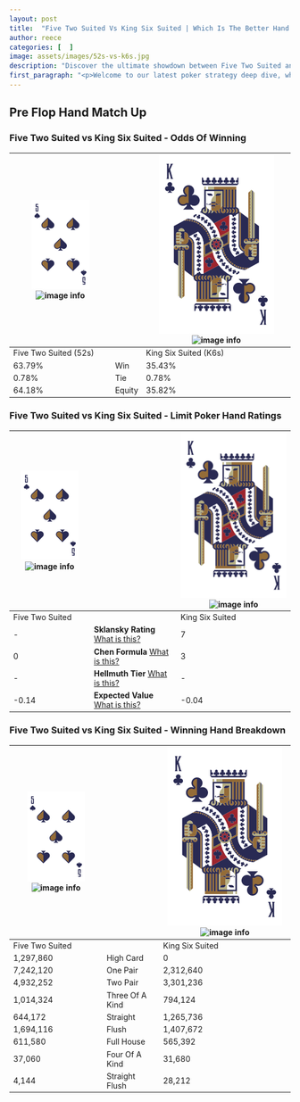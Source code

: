 ```yaml
---
layout: post
title:  "Five Two Suited Vs King Six Suited | Which Is The Better Hand In Poker? A Complete Guide"
author: reece
categories: [  ]
image: assets/images/52s-vs-k6s.jpg
description: "Discover the ultimate showdown between Five Two Suited and King Six Suited in poker! Uncover the odds, strategies, and scenarios where one hand triumphs over the other. Get ready to up your poker game with this thrilling analysis."
first_paragraph: "<p>Welcome to our latest poker strategy deep dive, where we're pitting two distinct hands against each other in a high-stakes showdown: Five Two Suited vs King Six Suited.</p><p>In the dynamic world of poker, every decision counts, and knowing which hand holds the upper hand is key to your success at the table.</p><p>In this article, we'll dissect these two hands, explore the scenarios where one dominates the other, and equip you with the knowledge to make strategic choices that can tip the odds in your favor.</p><p>Get ready to unravel the intriguing dynamics of these poker hands and elevate your game to new heights.</p>"
---
```




[comment]: # (sp0)

## Pre Flop Hand Match Up

<div class="table hand-ratings" markdown="1"> 



### Five Two Suited vs King Six Suited - Odds Of Winning


    
| ![image info](assets/images/hand1/5.png) ![image info](assets/images/hand1/2s.png) |  | ![image info](assets/images/hand2/K.png) ![image info](assets/images/hand2/6s.png) |
| -------- | -------- | -------- |
| Five Two Suited (52s) |  | King Six Suited (K6s) |
| 63.79% | Win | 35.43% |
| 0.78% | Tie | 0.78% |
| 64.18% | Equity | 35.82% |




[comment]: # (sp1)



### Five Two Suited vs King Six Suited - Limit Poker Hand Ratings


    
| ![image info](assets/images/hand1/5.png) ![image info](assets/images/hand1/2s.png) |  | ![image info](assets/images/hand2/K.png) ![image info](assets/images/hand2/6s.png) |
| -------- | -------- | -------- |
| Five Two Suited |  | King Six Suited |
| - | **Sklansky Rating** [What is this?](/sklansky-rating-explained) | 7 |
| 0 | **Chen Formula** [What is this?](/chen-formula-explained) | 3 |
| - | **Hellmuth Tier** [What is this?](/Hellmuth-tier-explained) | - |
| -0.14 | **Expected Value** [What is this?](/expected-value-explained) | -0.04 |




[comment]: # (sp2)



### Five Two Suited vs King Six Suited - Winning Hand Breakdown


    
| ![image info](assets/images/hand1/5.png) ![image info](assets/images/hand1/2s.png) |  | ![image info](assets/images/hand2/K.png) ![image info](assets/images/hand2/6s.png) |
| -------- | -------- | -------- |
| Five Two Suited |  | King Six Suited |
| 1,297,860 | High Card | 0 |
| 7,242,120 | One Pair | 2,312,640 |
| 4,932,252 | Two Pair | 3,301,236 |
| 1,014,324 | Three Of A Kind | 794,124 |
| 644,172 | Straight | 1,265,736 |
| 1,694,116 | Flush | 1,407,672 |
| 611,580 | Full House | 565,392 |
| 37,060 | Four Of A Kind | 31,680 |
| 4,144 | Straight Flush | 28,212 |




[comment]: # (sp3)



</div>

[comment]: # (sp4)



[comment]: # (sp5)

